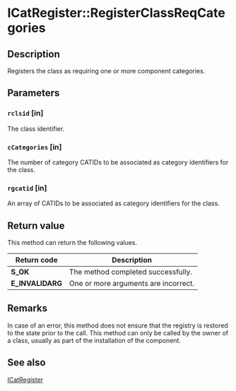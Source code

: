 # ICatRegister::RegisterClassReqCategories

## Description

Registers the class as requiring one or more component categories.

## Parameters

### `rclsid` [in]

The class identifier.

### `cCategories` [in]

The number of category CATIDs to be associated as category identifiers for the class.

### `rgcatid` [in]

An array of CATIDs to be associated as category identifiers for the class.

## Return value

This method can return the following values.

| Return code | Description |
| --- | --- |
| **S_OK** | The method completed successfully. |
| **E_INVALIDARG** | One or more arguments are incorrect. |

## Remarks

In case of an error, this method does not ensure that the registry is restored to the state prior to the call. This method can only be called by the owner of a class, usually as part of the installation of the component.

## See also

[ICatRegister](https://learn.microsoft.com/windows/desktop/api/comcat/nn-comcat-icatregister)